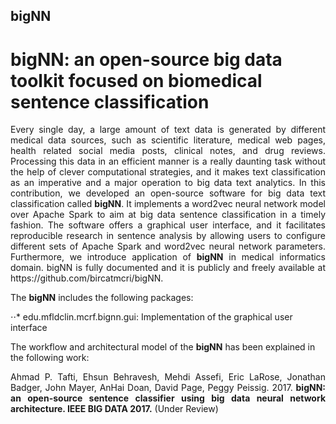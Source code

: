 ## bigNN
# bigNN: an open-source big data toolkit focused on biomedical sentence classification

<p align="justify">Every single day, a large amount of text data is generated by different medical data sources, such as scientific literature, medical web pages, health related social media posts, clinical notes, and drug reviews. Processing this data in an efficient manner is a really daunting task without the help of clever computational strategies, and it makes text classification as an imperative and a major operation to big data text analytics. In this contribution, we developed an open-source software for big data text classification called <strong>bigNN</strong>. It implements a word2vec neural network model over Apache Spark to aim at big data sentence classification in a timely fashion. The software offers a graphical user interface, and it facilitates reproducible research in sentence analysis by allowing users to configure different sets of Apache Spark and word2vec neural network parameters. Furthermore, we introduce application of <strong>bigNN</strong> in medical informatics domain. bigNN is fully documented and it is publicly and freely available at https://github.com/bircatmcri/bigNN.
</p>

<p align="justify">
The <strong>bigNN</strong> includes the following packages: 

⋅⋅* edu.mfldclin.mcrf.bignn.gui: Implementation of the graphical user interface


The workflow and architectural model of the <strong>bigNN</strong> has been explained in the following work:
<p align="justify">
Ahmad P. Tafti, Ehsun Behravesh, Mehdi Assefi, Eric LaRose, Jonathan Badger, John Mayer, AnHai Doan, David Page, Peggy Peissig. 2017. <strong>bigNN: an open-source sentence classifier using big data neural network architecture. IEEE BIG DATA 2017.</strong> (Under Review)
</p>
